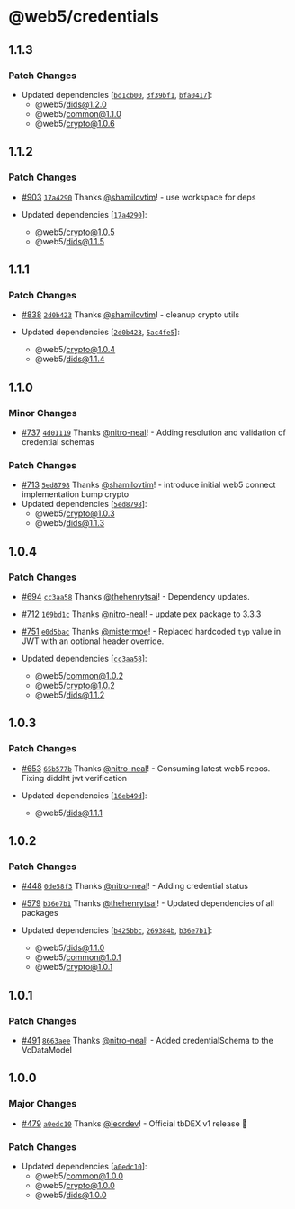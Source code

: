 # @web5/credentials

## 1.1.3

### Patch Changes

- Updated dependencies [[`bd1cb00`](https://github.com/TBD54566975/web5-js/commit/bd1cb00616029b0d18687b597e90d3b7c4dbeae1), [`3f39bf1`](https://github.com/TBD54566975/web5-js/commit/3f39bf1d14cf835a2959b5386a82ff7228d31e6c), [`bfa0417`](https://github.com/TBD54566975/web5-js/commit/bfa0417a2e9fc1300c5e604bea19b75ab1c73645)]:
  - @web5/dids@1.2.0
  - @web5/common@1.1.0
  - @web5/crypto@1.0.6

## 1.1.2

### Patch Changes

- [#903](https://github.com/TBD54566975/web5-js/pull/903) [`17a4290`](https://github.com/TBD54566975/web5-js/commit/17a42902582481e2424fe7f3c3eb10dd1851e24a) Thanks [@shamilovtim](https://github.com/shamilovtim)! - use workspace for deps

- Updated dependencies [[`17a4290`](https://github.com/TBD54566975/web5-js/commit/17a42902582481e2424fe7f3c3eb10dd1851e24a)]:
  - @web5/crypto@1.0.5
  - @web5/dids@1.1.5

## 1.1.1

### Patch Changes

- [#838](https://github.com/TBD54566975/web5-js/pull/838) [`2d0b423`](https://github.com/TBD54566975/web5-js/commit/2d0b423b90546c8d28735b600328c8a5937b57c8) Thanks [@shamilovtim](https://github.com/shamilovtim)! - cleanup crypto utils

- Updated dependencies [[`2d0b423`](https://github.com/TBD54566975/web5-js/commit/2d0b423b90546c8d28735b600328c8a5937b57c8), [`5ac4fe5`](https://github.com/TBD54566975/web5-js/commit/5ac4fe51a2a87a266e95c3db8215059ac2d38e77)]:
  - @web5/crypto@1.0.4
  - @web5/dids@1.1.4

## 1.1.0

### Minor Changes

- [#737](https://github.com/TBD54566975/web5-js/pull/737) [`4d01119`](https://github.com/TBD54566975/web5-js/commit/4d011194879abcf2375b463a317108bb6416583b) Thanks [@nitro-neal](https://github.com/nitro-neal)! - Adding resolution and validation of credential schemas

### Patch Changes

- [#713](https://github.com/TBD54566975/web5-js/pull/713) [`5ed8798`](https://github.com/TBD54566975/web5-js/commit/5ed87986e4f3fde25eff2691afb49011d4ba69ce) Thanks [@shamilovtim](https://github.com/shamilovtim)! - introduce initial web5 connect implementation
  bump crypto
- Updated dependencies [[`5ed8798`](https://github.com/TBD54566975/web5-js/commit/5ed87986e4f3fde25eff2691afb49011d4ba69ce)]:
  - @web5/crypto@1.0.3
  - @web5/dids@1.1.3

## 1.0.4

### Patch Changes

- [#694](https://github.com/TBD54566975/web5-js/pull/694) [`cc3aa58`](https://github.com/TBD54566975/web5-js/commit/cc3aa58069dd5465834b32174e3f840ddf782d60) Thanks [@thehenrytsai](https://github.com/thehenrytsai)! - Dependency updates.

- [#712](https://github.com/TBD54566975/web5-js/pull/712) [`169bd1c`](https://github.com/TBD54566975/web5-js/commit/169bd1c6b600b38f081fd01fbf8d4aae0d44acb1) Thanks [@nitro-neal](https://github.com/nitro-neal)! - update pex package to 3.3.3

- [#751](https://github.com/TBD54566975/web5-js/pull/751) [`e0d5bac`](https://github.com/TBD54566975/web5-js/commit/e0d5bac22e8a7106be08fa79795b3e9fb30b1c88) Thanks [@mistermoe](https://github.com/mistermoe)! - Replaced hardcoded `typ` value in JWT with an optional header override.

- Updated dependencies [[`cc3aa58`](https://github.com/TBD54566975/web5-js/commit/cc3aa58069dd5465834b32174e3f840ddf782d60)]:
  - @web5/common@1.0.2
  - @web5/crypto@1.0.2
  - @web5/dids@1.1.2

## 1.0.3

### Patch Changes

- [#653](https://github.com/TBD54566975/web5-js/pull/653) [`65b577b`](https://github.com/TBD54566975/web5-js/commit/65b577ba28ca01b9c209af9c8575c5690ca1c12b) Thanks [@nitro-neal](https://github.com/nitro-neal)! - Consuming latest web5 repos. Fixing diddht jwt verification

- Updated dependencies [[`16eb49d`](https://github.com/TBD54566975/web5-js/commit/16eb49d00ee45bd25fa62c370a5b729801581950)]:
  - @web5/dids@1.1.1

## 1.0.2

### Patch Changes

- [#448](https://github.com/TBD54566975/web5-js/pull/448) [`0de58f3`](https://github.com/TBD54566975/web5-js/commit/0de58f3c9547c0874e7bb49646232a0aae79a283) Thanks [@nitro-neal](https://github.com/nitro-neal)! - Adding credential status

- [#579](https://github.com/TBD54566975/web5-js/pull/579) [`b36e7b1`](https://github.com/TBD54566975/web5-js/commit/b36e7b1eabd7c99313d6f6adb335c5a6d085d83e) Thanks [@thehenrytsai](https://github.com/thehenrytsai)! - Updated dependencies of all packages

- Updated dependencies [[`b425bbc`](https://github.com/TBD54566975/web5-js/commit/b425bbc6bfedb44121d18b4f9d72f18cdd33ac00), [`269384b`](https://github.com/TBD54566975/web5-js/commit/269384b7b96635c1205419293df346bff9491a1b), [`b36e7b1`](https://github.com/TBD54566975/web5-js/commit/b36e7b1eabd7c99313d6f6adb335c5a6d085d83e)]:
  - @web5/dids@1.1.0
  - @web5/common@1.0.1
  - @web5/crypto@1.0.1

## 1.0.1

### Patch Changes

- [#491](https://github.com/TBD54566975/web5-js/pull/491) [`8663aee`](https://github.com/TBD54566975/web5-js/commit/8663aee7fc6c608b7e23dd2ec212c22573857d41) Thanks [@nitro-neal](https://github.com/nitro-neal)! - Added credentialSchema to the VcDataModel

## 1.0.0

### Major Changes

- [#479](https://github.com/TBD54566975/web5-js/pull/479) [`a0edc10`](https://github.com/TBD54566975/web5-js/commit/a0edc1085cd78fa0a57383a9919c71f4971d3aba) Thanks [@leordev](https://github.com/leordev)! - Official tbDEX v1 release 🎉

### Patch Changes

- Updated dependencies [[`a0edc10`](https://github.com/TBD54566975/web5-js/commit/a0edc1085cd78fa0a57383a9919c71f4971d3aba)]:
  - @web5/common@1.0.0
  - @web5/crypto@1.0.0
  - @web5/dids@1.0.0
